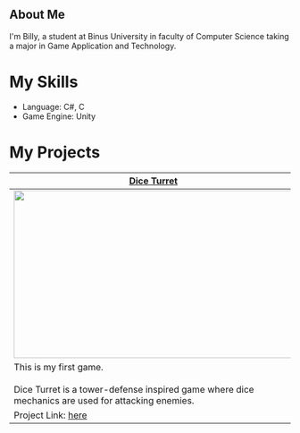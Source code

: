 ## About Me
I'm Billy, a student at Binus University in faculty of Computer Science taking a major in Game Application and Technology.
# My Skills
- Language: C#, C
- Game Engine: Unity


# My Projects
<table width="100%">
  <thead>
    <tr>
      <th width="50%"><a href="https://bsnnoob.itch.io/dices-turret">Dice Turret</a></th>
      <th width="50%">Coming Soon</th>
    </tr>
  </thead>
  <tbody>
    <tr>
      <td>
        <img src="https://img.itch.zone/aW1nLzE5Njc1ODQzLnBuZw==/original/F%2BTTaO.png" style="width:500px;height:300px;">
      </td>
      <td>
        <img src="https://via.placeholder.com/500x300?text=Coming+Soon" style="width:500px;height:300px;">
      </td>
    </tr>
    <tr>
      <td valign="text-top">
        This is my first game.  
        <br><br>
        Dice Turret is a tower-defense inspired game where dice mechanics are used for attacking enemies.  
      </td>
      <td valign="text-top">
        Placeholder for next project.
      </td>
    </tr>
    <tr>
      <td>
        Project Link: <a href="https://bsnnoob.itch.io/dices-turret">here</a>
      </td>
      <td>
        Project Link: <a href="#">coming soon</a>
      </td>
    </tr>
  </tbody>
</table>
